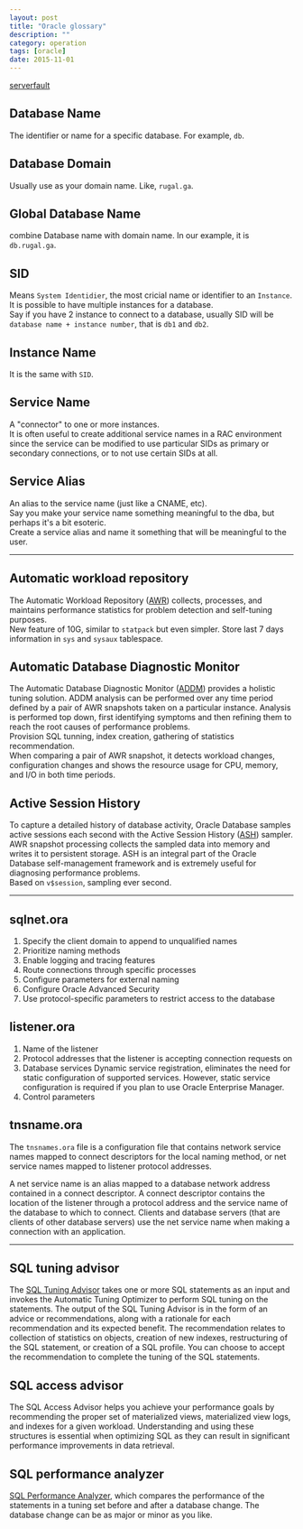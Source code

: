 ```yaml
---
layout: post
title: "Oracle glossary"
description: ""
category: operation
tags: [oracle]
date: 2015-11-01
---
```


[serverfault](http://serverfault.com/a/51304/240955)

## Database Name
The identifier or name for a specific database. For example, `db`.

## Database Domain
Usually use as your domain name. Like, `rugal.ga`.

## Global Database Name
combine Database name with domain name. In our example, it is `db.rugal.ga`.

## SID
Means `System Identidier`, the most cricial name or identifier to an `Instance`. It is possible to have multiple instances for a database.  
Say if you have 2 instance to connect to a database, usually SID will be `database name + instance number`, that is `db1` and `db2`.  

## Instance Name
It is the same with `SID`.

## Service Name
A "connector" to one or more instances.   
It is often useful to create additional service names in a RAC environment since the service can be modified to use particular SIDs as primary or secondary connections, or to not use certain SIDs at all.


## Service Alias
An alias to the service name (just like a CNAME, etc).   
Say you make your service name something meaningful to the dba, but perhaps it's a bit esoteric.   
Create a service alias and name it something that will be meaningful to the user.

-------


## Automatic workload repository
The Automatic Workload Repository ([AWR](https://docs.oracle.com/cd/E11882_01/server.112/e41573/autostat.htm#PFGRF02601)) collects, processes, and maintains performance statistics for problem detection and self-tuning purposes.  
New feature of 10G, similar to `statpack` but even simpler.  Store last 7 days information in `sys` and `sysaux` tablespace.  

## Automatic Database Diagnostic Monitor
The Automatic Database Diagnostic Monitor ([ADDM](https://docs.oracle.com/cd/B19306_01/server.102/b14211/diagnsis.htm#i37241)) provides a holistic tuning solution. ADDM analysis can be performed over any time period defined by a pair of AWR snapshots taken on a particular instance. Analysis is performed top down, first identifying symptoms and then refining them to reach the root causes of performance problems.  
Provision SQL tunning, index creation, gathering of statistics recommendation.  
When comparing a pair of AWR snapshot, it detects workload changes, configuration changes and shows the resource usage for CPU, memory, and I/O in both time periods.  

## Active Session History
To capture a detailed history of database activity, Oracle Database samples active sessions each second with the Active Session History ([ASH](https://docs.oracle.com/cd/E11882_01/server.112/e10822/tdppt_transient.htm#TDPPT065)) sampler. AWR snapshot processing collects the sampled data into memory and writes it to persistent storage. ASH is an integral part of the Oracle Database self-management framework and is extremely useful for diagnosing performance problems.  
Based on `v$session`, sampling ever second.  

-----------------


## sqlnet.ora

1. Specify the client domain to append to unqualified names
2. Prioritize naming methods
3. Enable logging and tracing features
4. Route connections through specific processes
5. Configure parameters for external naming
6. Configure Oracle Advanced Security
7. Use protocol-specific parameters to restrict access to the database

## listener.ora

1. Name of the listener
2. Protocol addresses that the listener is accepting connection requests on
3. Database services
Dynamic service registration, eliminates the need for static configuration of supported services. However, static service configuration is required if you plan to use Oracle Enterprise Manager.
4. Control parameters


## tnsname.ora
The `tnsnames.ora` file is a configuration file that contains network service names mapped to connect descriptors for the local naming method, or net service names mapped to listener protocol addresses.  

A net service name is an alias mapped to a database network address contained in a connect descriptor. A connect descriptor contains the location of the listener through a protocol address and the service name of the database to which to connect. Clients and database servers (that are clients of other database servers) use the net service name when making a connection with an application.

---------------------

## SQL tuning advisor
The [SQL Tuning Advisor](https://docs.oracle.com/cd/B28359_01/server.111/b28274/sql_tune.htm#CHDJDFGE) takes one or more SQL statements as an input and invokes the Automatic Tuning Optimizer to perform SQL tuning on the statements. The output of the SQL Tuning Advisor is in the form of an advice or recommendations, along with a rationale for each recommendation and its expected benefit. The recommendation relates to collection of statistics on objects, creation of new indexes, restructuring of the SQL statement, or creation of a SQL profile. You can choose to accept the recommendation to complete the tuning of the SQL statements.


## SQL access advisor
The SQL Access Advisor helps you achieve your performance goals by recommending the proper set of materialized views, materialized view logs, and indexes for a given workload. Understanding and using these structures is essential when optimizing SQL as they can result in significant performance improvements in data retrieval.


## SQL performance analyzer
[SQL Performance Analyzer](https://oracle-base.com/articles/11g/sql-performance-analyzer-11gr1), which compares the performance of the statements in a tuning set before and after a database change. The database change can be as major or minor as you like.
